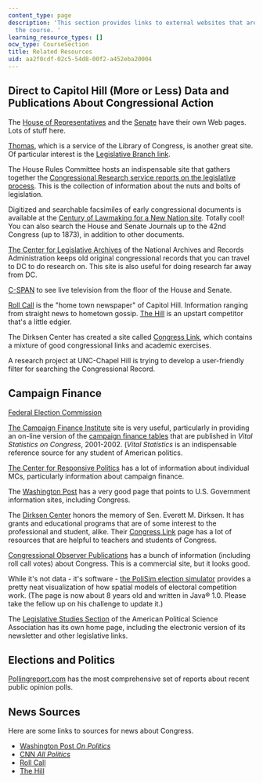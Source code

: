 ```yaml
---
content_type: page
description: 'This section provides links to external websites that are useful for
  the course. '
learning_resource_types: []
ocw_type: CourseSection
title: Related Resources
uid: aa2f0cdf-02c5-54d8-00f2-a452eba20004
---
```


Direct to Capitol Hill (More or Less) Data and Publications About Congressional Action
--------------------------------------------------------------------------------------

The [House of Representatives](http://www.house.gov/) and the [Senate](http://www.senate.gov/) have their own Web pages. Lots of stuff here.

[Thomas](https://www.loc.gov/item/lcwaN0003262/), which is a service of the Library of Congress, is another great site. Of particular interest is the [Legislative Branch link](https://www.loc.gov/collections/legislative-branch-web-archive/).

The House Rules Committee hosts an indispensable site that gathers together the [Congressional Research service reports on the legislative process](https://crsreports.congress.gov/). This is the collection of information about the nuts and bolts of legislation.

Digitized and searchable facsimiles of early congressional documents is available at the [Century of Lawmaking for a New Nation site](http://lcweb2.loc.gov/ammem/amlaw/lawhome.html). Totally cool! You can also search the House and Senate Journals up to the 42nd Congress (up to 1873), in addition to other documents.

[The Center for Legislative Archives](http://www.archives.gov/records_of_congress/index.html) of the National Archives and Records Administration keeps old original congressional records that you can travel to DC to do research on. This site is also useful for doing research far away from DC.

[C-SPAN](http://www.c-span.org/) to see live television from the floor of the House and Senate.

[Roll Call](http://www.rollcall.com/) is the "home town newspaper" of Capitol Hill. Information ranging from straight news to hometown gossip. [The Hill](http://thehill.com/) is an upstart competitor that's a little edgier.

The Dirksen Center has created a site called [Congress Link](http://www.congresslink.org/), which contains a mixture of good congressional links and academic exercises.

A research project at UNC-Chapel Hill is trying to develop a user-friendly filter for searching the Congressional Record.

Campaign Finance
----------------

[Federal Election Commission](http://www.fec.gov/)

[The Campaign Finance Institute](http://www.cfinst.org/) site is very useful, particularly in providing an on-line version of the [campaign finance tables](http://www.cfinst.org/data/VitalStats.aspx) that are published in _Vital Statistics on Congress_, 2001-2002. (_Vital Statistics_ is an indispensable reference source for any student of American politics.

[The Center for Responsive Politics](https://www.macfound.org/grantees/1512/) has a lot of information about individual MCs, particularly information about campaign finance.

The [Washington Post](http://www.washingtonpost.com/wp-srv/national/longterm/fedguide/legislative.htm) has a very good page that points to U.S. Government information sites, including Congress.

The [Dirksen Center](http://www.dirksencenter.org/) honors the memory of Sen. Everett M. Dirksen. It has grants and educational programs that are of some interest to the professional and student, alike. Their [Congress Link](http://www.congresslink.org/) page has a lot of resources that are helpful to teachers and students of Congress.

[Congressional Observer Publications](http://www.thecre.com/fedlaw/legal34/annals1.htm) has a bunch of information (including roll call votes) about Congress. This is a commercial site, but it looks good.

While it's not data - it's software - [the PoliSim election simulator](http://jmarshall.com/polisim/) provides a pretty neat visualization of how spatial models of electoral competition work. (The page is now about 8 years old and written in Java® 1.0. Please take the fellow up on his challenge to update it.)

The [Legislative Studies Section](https://www.apsanet.org/section3) of the American Political Science Association has its own home page, including the electronic version of its newsletter and other legislative links.

Elections and Politics
----------------------

[Pollingreport.com](http://www.pollingreport.com/) has the most comprehensive set of reports about recent public opinion polls.

News Sources
------------

Here are some links to sources for news about Congress.

*   [Washington Post _On Politics_](http://www.washingtonpost.com/wp-dyn/content/politics/index.html)
*   [CNN _All Politics_](http://www.cnn.com/ALLPOLITICS/)
*   [Roll Call](http://www.rollcall.com/)
*   [The Hill](http://thehillnews.org/)